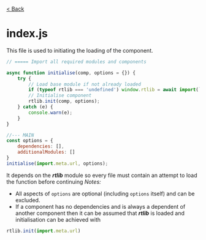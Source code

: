 [< Back](README.md)
# index.js

This file is used to initiating the loading of the component.

```js
// ===== Import all required modules and components

async function initialise(comp, options = {}) {
    try {
        // Load base module if not already loaded
        if (typeof rtlib === 'undefined') window.rtlib = await import(`${comp.split('/').slice(0, -3).join('/')}/modules/rt.mjs`)
        // Initialise component
        rtlib.init(comp, options);
    } catch (e) {
        console.warn(e);
    }
}

//--- MAIN
const options = {
    dependencies: [],
    additionalModules: []
}
initialise(import.meta.url, options);
```
It depends on the ***rtlib*** module so every file must contain an attempt to load the function before continuing
*Notes:* 
 - All aspects of `options` are optional (including `options` itself) and can be excluded.
 - If a component has no dependencies and is always a dependent of another component then it can be assumed that ***rtlib*** is loaded and initialisation can be achieved with
```js
rtlib.init(import.meta.url)
```  
